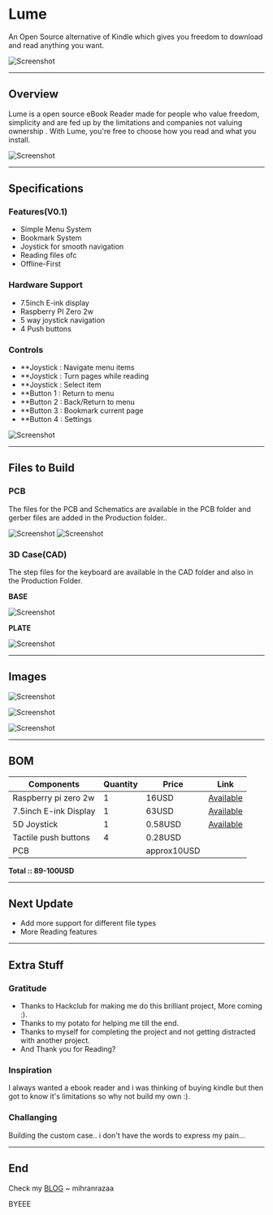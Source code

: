 
# Lume

An Open Source alternative of Kindle which gives you freedom to download and read anything you want.

![Screenshot](Assets/cad.png)

----

## Overview 

Lume is a open source eBook Reader made for people who value freedom, simplicity and are fed up by the limitations and companies not valuing ownership . With Lume, you're free to choose how you read and what you install.

![Screenshot](Assets/ecad2.png)

---

## Specifications
### Features(V0.1)

- Simple Menu System
- Bookmark System
- Joystick for smooth navigation
- Reading files ofc
- Offline-First

### Hardware Support

- 7.5inch E-ink display
- Raspberry PI Zero 2w
- 5 way joystick navigation
- 4 Push buttons

### Controls

- **Joystick : Navigate menu items
- **Joystick : Turn pages while reading
- **Joystick : Select item
- **Button 1 : Return to menu
- **Button 2 : Back/Return to menu
- **Button 3 : Bookmark current page
- **Button 4 : Settings

![Screenshot](Assets/tcad4.png)

---
## Files to Build

### PCB

The files for the PCB and Schematics are available in the PCB folder and gerber files are added in the Production folder..

![Screenshot](Assets/pcb.png)
![Screenshot](Assets/pcbb.png)
### 3D Case(CAD)

The step files for the keyboard are available in the CAD folder and also in the Production Folder.

**BASE**

![Screenshot](Assets/bcad2.png)

**PLATE**

![Screenshot](Assets/tcad.png)

---
## Images

![Screenshot](Assets/ecad.png)

![Screenshot](Assets/cad.png)

![Screenshot](Assets/bcad3.png)

---
## BOM


| Components            | Quantity | Price       | Link                                                                                                                                                                                      |
| --------------------- | -------- | ----------- | ----------------------------------------------------------------------------------------------------------------------------------------------------------------------------------------- |
| Raspberry pi zero 2w  | 1        | 16USD       | [Available](https://www.fabtolab.com/raspberry-pi-zero-2-w-rp3a0-1ghz-quad-core-64-bit-arm-cortex-a53-cpu-512mb-sdram-wireless-lan-mini-hdmi-port-micro-usb?search=Raspberry%20pi%20zero) |
| 7.5inch E-ink Display | 1        | 63USD       | [Available](https://hubtronics.in/7-5-inch-e-paper-hat?search=7.5%20inch%20e%20ink%20)                                                                                                    |
| 5D Joystick           | 1        | 0.58USD     | [Available](https://hubtronics.in/5d-rocker-joystick?search=joystick)                                                                                                                     |
| Tactile push buttons  | 4        | 0.28USD     |                                                                                                                                                                                           |
| PCB                   |          | approx10USD |                                                                                                                                                                                           |

**Total ::  89-100USD**

---
## Next Update

- Add more support for different file types
- More Reading features

---
## Extra Stuff

### Gratitude
- Thanks to Hackclub for making me do this brilliant project, More coming :).
- Thanks to my potato for helping me till the end.
- Thanks to myself for completing the project and not getting distracted with another project.
- And Thank you for Reading?

### Inspiration
I always wanted a ebook reader and i was thinking of buying kindle but then got to know it's limitations so why not build my own :).

### Challanging
Building the custom case.. i don't have the words to express my pain...

---

## End
Check my [BLOG](https://mihranrazaa.pages.dev/)
~ mihranrazaa

BYEEE
